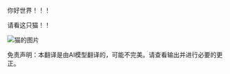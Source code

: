 你好世界！！！

请看这只猫！！

![猫的图片](./translated_images/cat1.eb9fdc4ae72c039551a6016bd73a70363b153b2cda2a69ee1bfc73eefb417be0.zh.png)


免责声明：本翻译是由AI模型翻译的，可能不完美。请查看输出并进行必要的更正。